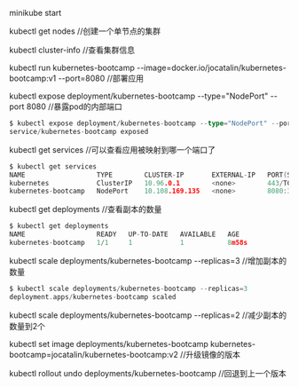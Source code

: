 minikube start

kubectl get nodes //创建一个单节点的集群

kubectl cluster-info  //查看集群信息

kubectl run kubernetes-bootcamp --image=docker.io/jocatalin/kubernetes-bootcamp:v1 --port=8080  //部署应用

kubectl expose deployment/kubernetes-bootcamp --type="NodePort" --port 8080 //暴露pod的内部端口

```go
$ kubectl expose deployment/kubernetes-bootcamp --type="NodePort" --port 8080
service/kubernetes-bootcamp exposed
```



kubectl get services //可以查看应用被映射到哪一个端口了

```go
$ kubectl get services
NAME                  TYPE        CLUSTER-IP       EXTERNAL-IP   PORT(S)          AGE
kubernetes            ClusterIP   10.96.0.1        <none>        443/TCP          3m41s
kubernetes-bootcamp   NodePort    10.108.169.135   <none>        8080:30519/TCP   68s
```



kubectl get deployments //查看副本的数量

```go
$ kubectl get deployments
NAME                  READY   UP-TO-DATE   AVAILABLE   AGE
kubernetes-bootcamp   1/1     1            1           8m58s
```



kubectl scale deployments/kubernetes-bootcamp --replicas=3 //增加副本的数量

```go
$ kubectl scale deployments/kubernetes-bootcamp --replicas=3
deployment.apps/kubernetes-bootcamp scaled
```



kubectl scale deployments/kubernetes-bootcamp --replicas=2 //减少副本的数量到2个



kubectl set image deployments/kubernetes-bootcamp kubernetes-bootcamp=jocatalin/kubernetes-bootcamp:v2 //升级镜像的版本



kubectl  rollout undo deployments/kubernetes-bootcamp //回退到上一个版本